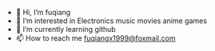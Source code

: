 - 👋 Hi, I’m fuqiang
- 👀 I’m interested in Electronics music movies anime games
- 🌱 I’m currently learning github
- 📫 How to reach me fuqiangx1999@foxmail.com

<!---
fuqiang19/fuqiang19 is a ✨ special ✨ repository because its `README.md` (this file) appears on your GitHub profile.
You can click the Preview link to take a look at your changes.
--->
